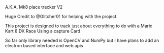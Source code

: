 A.K.A. Mk8 place tracker V2

Huge Credit to @Glitcher01 for helping with the project.

This project is designed to track just about everything to do with a Mario Kart 8 DX Race Using a capture Card

So far only library needed is OpenCV and NumPy but I have plans to add an electron based interface and web apis
